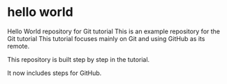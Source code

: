# hello world
Hello World repository for Git tutorial
This is an example repository for the Git tutorial
This tutorial focuses mainly on Git and using GitHub as its remote.

This repository is built step by step in the tutorial.

It now includes steps for GitHub.
